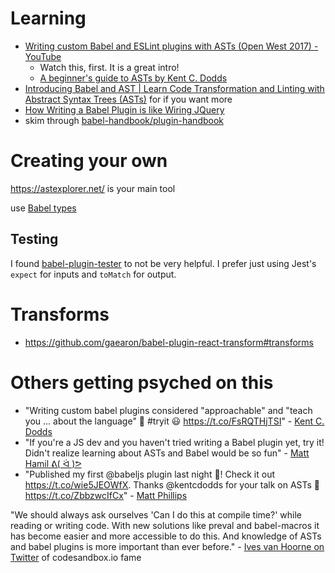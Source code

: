 # Learning
- [Writing custom Babel and ESLint plugins with ASTs (Open West 2017) - YouTube](https://www.youtube.com/watch?v=VBscbcm2Mok)
  - Watch this, first. It is a great intro!
  - [A beginner's guide to ASTs by Kent C. Dodds](http://slides.com/kentcdodds/a-beginners-guide-to-asts#/5/1)
- [Introducing Babel and AST | Learn Code Transformation and Linting with Abstract Syntax Trees (ASTs)](https://frontendmasters.com/courses/linting-asts/introducing-babel-and-ast/) for if you want more
- [How Writing a Babel Plugin is like Wiring JQuery](http://henryzoo.com/babel-plugin-slides/assets/player/KeynoteDHTMLPlayer.html#0)
- skim through [babel-handbook/plugin-handbook](https://github.com/thejameskyle/babel-handbook/blob/master/translations/en/plugin-handbook.md)

# Creating your own
https://astexplorer.net/ is your main tool

use [Babel types](https://babeljs.io/docs/core-packages/babel-types/)

## Testing
I found [babel-plugin-tester](https://github.com/babel-utils/babel-plugin-tester) to not be very helpful. I prefer just using Jest's `expect` for inputs and `toMatch` for output.

# Transforms
- https://github.com/gaearon/babel-plugin-react-transform#transforms


# Others getting psyched on this
- "Writing custom babel plugins considered "approachable" and "teach you ... about the language" 🎉 #tryit 😃 https://t.co/FsRQTHjTSI" - [Kent C. Dodds](https://twitter.com/kentcdodds/status/887878863325245440)
- "If you're a JS dev and you haven't tried writing a Babel plugin yet, try it! Didn't realize learning about ASTs and Babel would be so fun" - [Matt Hamil ᕕ( ᐛ )ᕗ](https://twitter.com/_matthamil/status/888145499680886784)
- "Published my first @babeljs plugin last night 🎉! Check it out https://t.co/wie5JEOWfX. Thanks @kentcdodds for your talk on ASTs 👏 https://t.co/ZbbzwcIfCx" - [Matt Phillips](https://twitter.com/mattphillipsio/status/887684639158140928)

"We should always ask ourselves 'Can I do this at compile time?' while reading or writing code. With new solutions like preval and babel-macros it has become easier and more accessible to do this. And knowledge of ASTs and babel plugins is more important than ever before." - [Ives van Hoorne on Twitter](https://twitter.com/CompuIves/status/890069509050073088) of codesandbox.io fame